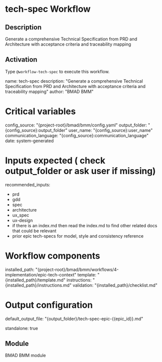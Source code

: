 # tech-spec Workflow

## Description
Generate a comprehensive Technical Specification from PRD and Architecture with acceptance criteria and traceability mapping

## Activation
Type `@workflow-tech-spec` to execute this workflow.

name: tech-spec
description: "Generate a comprehensive Technical Specification from PRD and Architecture with acceptance criteria and traceability mapping"
author: "BMAD BMM"

# Critical variables
config_source: "{project-root}/bmad/bmm/config.yaml"
output_folder: "{config_source}:output_folder"
user_name: "{config_source}:user_name"
communication_language: "{config_source}:communication_language"
date: system-generated

# Inputs expected ( check output_folder or ask user if missing)
recommended_inputs:
  - prd
  - gdd
  - spec
  - architecture
  - ux_spec
  - ux-design
  - if there is an index.md then read the index.md to find other related docs that could be relevant
  - prior epic tech-specs for model, style and consistency reference

# Workflow components
installed_path: "{project-root}/bmad/bmm/workflows/4-implementation/epic-tech-context"
template: "{installed_path}/template.md"
instructions: "{installed_path}/instructions.md"
validation: "{installed_path}/checklist.md"

# Output configuration
default_output_file: "{output_folder}/tech-spec-epic-{{epic_id}}.md"

standalone: true


## Module
BMAD BMM module
